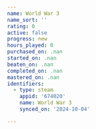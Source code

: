 ```yaml
---
name: World War 3
name_sort: ''
rating: 0
active: false
progress: new
hours_played: 0
purchased_on: .nan
started_on: .nan
beaten_on: .nan
completed_on: .nan
mastered_on: .nan
identifiers:
  - type: steam
    appid: '674020'
    name: World War 3
    synced_on: '2024-10-04'

---
```

